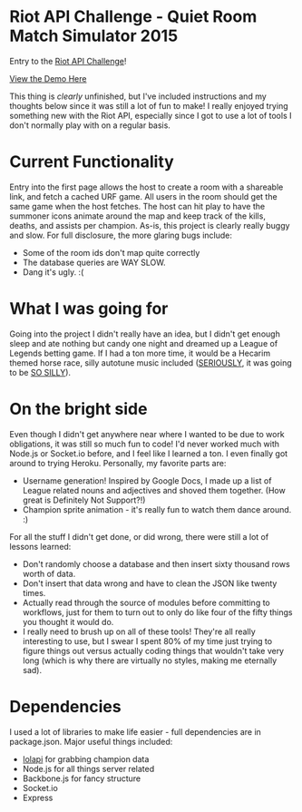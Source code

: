 # Riot API Challenge - Quiet Room Match Simulator 2015
Entry to the [Riot API Challenge](https://developer.riotgames.com/discussion/riot-games-api/show/bX8Z86bm)!

[View the Demo Here](https://riot-api-challenge.herokuapp.com/)

This thing is *clearly* unfinished, but I've included instructions and my thoughts below since it was still a lot of fun to make! I really enjoyed trying something new with the Riot API, especially since I got to use a lot of tools I don't normally play with on a regular basis.

# Current Functionality
Entry into the first page allows the host to create a room with a shareable link, and fetch a cached URF game. All users in the room should get the same game when the host fetches. The host can hit play to have the summoner icons animate around the map and keep track of the kills, deaths, and assists per champion.
As-is, this project is clearly really buggy and slow. For full disclosure, the more glaring bugs include:
- Some of the room ids don't map quite correctly
- The database queries are WAY SLOW.
- Dang it's ugly. :(

# What I was going for
Going into the project I didn't really have an idea, but I didn't get enough sleep and ate nothing but candy one night and dreamed up a League of Legends betting game. If I had a ton more time, it would be a Hecarim themed horse race, silly autotune music included ([SERIOUSLY](http://upload.wikimedia.org/wikipedia/commons/6/60/FirstCall.ogg), it was going to be [SO SILLY](http://upload.wikimedia.org/wikipedia/commons/4/43/Gioachino_Rossini%2C_William_Tell_Overture_%28military_band_version%2C_2000%29.ogg)).

# On the bright side
Even though I didn't get anywhere near where I wanted to be due to work obligations, it was still so much fun to code! I'd never worked much with Node.js or Socket.io before, and I feel like I learned a ton. I even finally got around to trying Heroku. Personally, my favorite parts are:
- Username generation! Inspired by Google Docs, I made up a list of League related nouns and adjectives and shoved them together. (How great is Definitely Not Support?!)
- Champion sprite animation - it's really fun to watch them dance around. :)

For all the stuff I didn't get done, or did wrong, there were still a lot of lessons learned:
- Don't randomly choose a database and then insert sixty thousand rows worth of data.
- Don't insert that data wrong and have to clean the JSON like twenty times.
- Actually read through the source of modules before committing to workflows, just for them to turn out to only do like four of the fifty things you thought it would do.
- I really need to brush up on all of these tools! They're all really interesting to use, but I swear I spent 80% of my time just trying to figure things out versus actually coding things that wouldn't take very long (which is why there are virtually no styles, making me eternally sad).

# Dependencies
I used a lot of libraries to make life easier - full dependencies are in package.json. Major useful things included:
- [lolapi](https://www.npmjs.com/package/lolapi) for grabbing champion data
- Node.js for all things server related
- Backbone.js for fancy structure
- Socket.io
- Express